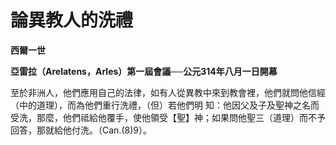 # 論異教人的洗禮


**西爾一世**

**亞雷拉（Arelatens，Arles）第一屆會議──公元314年八月一日開幕**





至於非洲人，他們應用自己的法律，如有人從異教中來到教會裡，他們就問他信經（中的道理），而為他們重行洗禮，（但）若他們明
知：他因父及子及聖神之名而受洗，那麼，他們祗給他覆手，使他領受【聖】神；如果問他聖三（道理）而不予回答，那就給他付洗。（Can.(8)9）。

